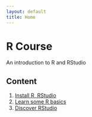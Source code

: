 ```yaml
---
layout: default
title: Home
---
```


# R Course

<p class="message">
  An introduction to R and RStudio
</p>

## Content

1. [Install R, RStudio](01_installation)
2. [Learn some R basics](02_Rbasics)
3. [Discover RStudio](03_rstudio)
